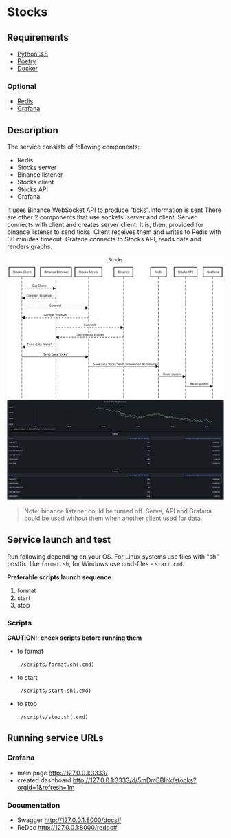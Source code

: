 # Stocks

## Requirements
* [Python 3.8](https://www.python.org/downloads/release/python-380/)
* [Poetry](https://python-poetry.org/)
* [Docker](https://www.docker.com/)

### Optional
* [Redis](https://redis.io/)
* [Grafana](https://grafana.com/)

## Description

The service consists of following components:
* Redis
* Stocks server
* Binance listener
* Stocks client
* Stocks API
* Grafana

It uses [Binance](https://www.binance.com/en/) WebSocket API
to produce "ticks".Information is sent
There are other 2 components that use sockets: server and client.
Server connects with client and creates server client. It is, then,
provided for binance listener to send ticks.
Client receives them and writes to Redis with 30 minutes timeout.
Grafana connects to Stocks API, reads data and renders graphs.

![Stocks sequence](./assets/images/stocks.svg "Stocks sequence")
![Grafana dashboard](./assets/images/dashboard_with_3_visualisations.png "Grafana dashboard")

>Note: binance listener could be turned off.
>Serve, API and Grafana could be used without
>them when another client used for data.


## Service launch and test
Run following depending on your OS.
For Linux systems use files with "sh" postfix, like ```format.sh```,
for Windows use cmd-files - ```start.cmd```.

**Preferable scripts launch sequence**
1. format
2. start
5. stop

### Scripts

**CAUTION!: check scripts before running them**

* to format
   ```console
   ./scripts/format.sh(.cmd)
   ```
* to start
   ```console
   ./scripts/start.sh(.cmd)
   ```
* to stop
   ```console
   ./scripts/stop.sh(.cmd)
   ```

## Running service URLs

### Grafana
* main page <http://127.0.0.1:3333/>
* created dashboard <http://127.0.0.1:3333/d/5mDmBBInk/stocks?orgId=1&refresh=1m>

### Documentation
* Swagger <http://127.0.0.1:8000/docs#>
* ReDoc <http://127.0.0.1:8000/redoc#>
